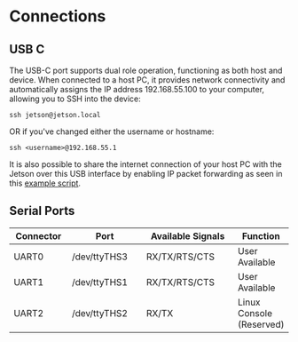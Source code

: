 # Connections

## USB C

The USB-C port supports dual role operation, functioning as both host and device. When connected to a host PC, it provides network connectivity and automatically assigns the IP address 192.168.55.100 to your computer, allowing you to SSH into the device:

```
ssh jetson@jetson.local
```

OR if you've changed either the username or hostname:

```
ssh <username>@192.168.55.1
```

It is also possible to share the internet connection of your host PC with the Jetson over this USB interface by enabling IP packet forwarding as seen in this [example script](https://github.com/ARK-Electronics/ark_jetson_kernel/blob/main/share_wifi.sh).

## Serial Ports

<table><thead><tr><th width="101">Connector</th><th width="152">Port</th><th width="198">Available Signals</th><th>Function</th></tr></thead><tbody><tr><td>UART0</td><td>/dev/ttyTHS3</td><td>RX/TX/RTS/CTS</td><td>User Available</td></tr><tr><td>UART1</td><td>/dev/ttyTHS1</td><td>RX/TX/RTS/CTS</td><td>User Available</td></tr><tr><td>UART2</td><td>/dev/ttyTHS2</td><td>RX/TX</td><td>Linux Console (Reserved)</td></tr></tbody></table>

